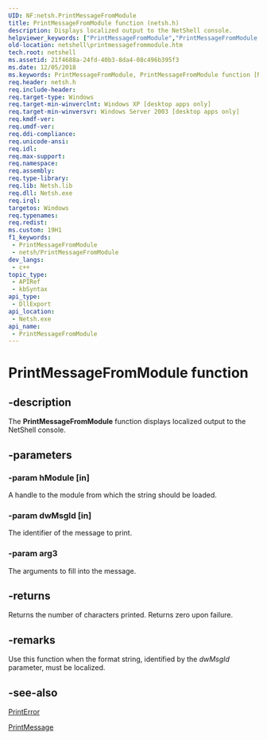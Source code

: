 ```yaml
---
UID: NF:netsh.PrintMessageFromModule
title: PrintMessageFromModule function (netsh.h)
description: Displays localized output to the NetShell console.
helpviewer_keywords: ["PrintMessageFromModule","PrintMessageFromModule function [NetShell]","_netsh_printmessagefrommodule","netsh/PrintMessageFromModule","netshell.printmessagefrommodule"]
old-location: netshell\printmessagefrommodule.htm
tech.root: netshell
ms.assetid: 21f4688a-24fd-40b3-8da4-08c496b395f3
ms.date: 12/05/2018
ms.keywords: PrintMessageFromModule, PrintMessageFromModule function [NetShell], _netsh_printmessagefrommodule, netsh/PrintMessageFromModule, netshell.printmessagefrommodule
req.header: netsh.h
req.include-header: 
req.target-type: Windows
req.target-min-winverclnt: Windows XP [desktop apps only]
req.target-min-winversvr: Windows Server 2003 [desktop apps only]
req.kmdf-ver: 
req.umdf-ver: 
req.ddi-compliance: 
req.unicode-ansi: 
req.idl: 
req.max-support: 
req.namespace: 
req.assembly: 
req.type-library: 
req.lib: Netsh.lib
req.dll: Netsh.exe
req.irql: 
targetos: Windows
req.typenames: 
req.redist: 
ms.custom: 19H1
f1_keywords:
 - PrintMessageFromModule
 - netsh/PrintMessageFromModule
dev_langs:
 - c++
topic_type:
 - APIRef
 - kbSyntax
api_type:
 - DllExport
api_location:
 - Netsh.exe
api_name:
 - PrintMessageFromModule
---
```


# PrintMessageFromModule function


## -description

The 
<b>PrintMessageFromModule</b> function displays localized output to the NetShell console.

## -parameters

### -param hModule [in]

A handle to the module from which the string should be loaded.

### -param dwMsgId [in]

The identifier  of the message to print.

### -param arg3

The arguments to fill into the message.

## -returns

Returns the number of characters printed. Returns zero upon failure.

## -remarks

Use this function when the format string, identified by the <i>dwMsgId</i> parameter, must be localized.

## -see-also

<a href="https://docs.microsoft.com/previous-versions/windows/desktop/api/netsh/nf-netsh-printerror">PrintError</a>



<a href="https://docs.microsoft.com/previous-versions/windows/desktop/api/netsh/nf-netsh-printmessage">PrintMessage</a>


